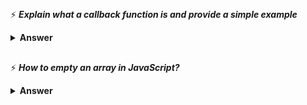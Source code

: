 ##
 ⚡ <i><b>Explain what a callback function is and provide a simple example</b></i>
<details><summary><b>Answer</b></summary>
<p align="center"> 🌱 A callback function is a function that is passed to another function as an argument and is executed after some operation has been completed. Below is an example of a simple callback function that logs to the console after some operations have been completed. <br /> 

```go
const sum = (a, b, callback) => {
    const sum = a + b;
    callback();
}

const a = 5, b = 6;

sum(a, b, function () {
    console.log('summation done!')
})
```
</p>
</details>

##
 ⚡ <i><b>How to empty an array in JavaScript?</b></i>
<details><summary><b>Answer</b></summary>
<p align="center">

```go
let array = [1,2,3,4,5];
1. array = [];
2. array.length = 0;
3. array.splice(0,array.length);
4. while(arrayList.length) {arrayList.pop();}
```
</p>
</details>